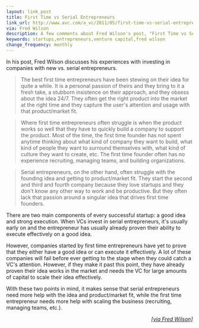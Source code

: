 ```yaml
---
layout: link_post
title: First Time vs Serial Entrepreneurs
link_url: http://www.avc.com/a_vc/2011/05/first-time-vs-serial-entrepreneurs.html
via: Fred Wilson
description: A few comments about Fred Wilson's post, "First Time vs Serial Entrepeneurs."
keywords: startups,entrepreneurs,venture capital,fred wilson
change_frequency: monthly
---
```


In his post, Fred Wilson discusses his experiences with investing in companies with new vs. serial entrepreneurs.

> The best first time entrepreneurs have been stewing on their idea for quite a while. It is a personal passion of theirs and they bring to it a fresh take, a  stubborn insistence on their approach, and they obsess about the idea 24/7. They often get the right product into the market at the right time and they capture the user's attention and usage with that product/market fit.

> Where first time entrepreneurs often struggle is when the product works so well that they have to quickly build a company to support the product. Most of  the time, the first time founder has not spent anytime thinking about what kind of company they want to build, what kind of people they want to surround  themselves with, what kind of culture they want to create, etc. The first time founder often has no experience recruiting, managing teams, and building organizations.

> Serial entrepreneurs, on the other hand, often struggle with the founding idea and getting to product/market fit. They start the second and third and fourth  company because they love startups and they don't know any other way to work and be productive. But they often lack that passion around a singular idea that drives first time founders.

There are two main components of every successful startup: a good idea and strong execution. When VCs invest in serial entrepreneurs, it's usually early on and the entrepreneur has usually already proven their ability to execute effectively on a good idea.

However, companies started by first time entrepreneurs have yet to prove that they either have a good idea or can execute it effectively. A lot of these companies will fail before ever getting to the stage when they could catch a VC's attention. However, if they make it past this point, they have already proven their idea works in the market and needs the VC for large amounts of capital to scale their idea effectively.

With these two points in mind, it makes sense that serial entrepreneurs need more help with the idea and product/market fit, while the first time entrepreneur needs more help with scaling the business (recruiting, managing teams, etc.).

<p style="text-align:right;font-style:italic;"><a href="{{ page.link_url }}">[via Fred Wilson]</a></p>